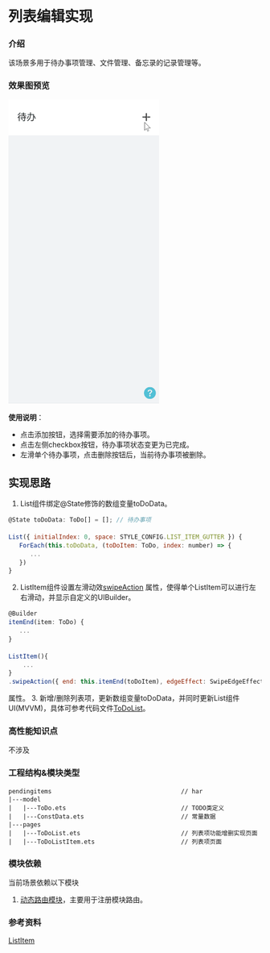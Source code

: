 # 列表编辑实现

### 介绍

该场景多用于待办事项管理、文件管理、备忘录的记录管理等。

### 效果图预览

<img src="../../entry/src/main/resources/base/media/todo_list.gif" width="300">

**使用说明**：

* 点击添加按钮，选择需要添加的待办事项。
* 点击左侧checkbox按钮，待办事项状态变更为已完成。
* 左滑单个待办事项，点击删除按钮后，当前待办事项被删除。

## 实现思路

1. List组件绑定@State修饰的数组变量toDoData。
```javascript
@State toDoData: ToDo[] = []; // 待办事项

List({ initialIndex: 0, space: STYLE_CONFIG.LIST_ITEM_GUTTER }) {
   ForEach(this.toDoData, (toDoItem: ToDo, index: number) => {
      ...
   })
}
```
2. ListItem组件设置左滑动效[swipeAction](https://developer.huawei.com/consumer/cn/doc/harmonyos-references/ts-container-listitem-0000001821000905#ZH-CN_TOPIC_0000001821000905__%E5%B1%9E%E6%80%A7)
属性，使得单个ListItem可以进行左右滑动，并显示自定义的UIBuilder。
```javascript
@Builder
itemEnd(item: ToDo) {
   ...
}

ListItem(){
    ...
}
.swipeAction({ end: this.itemEnd(toDoItem), edgeEffect: SwipeEdgeEffect.Spring }) // 设置item左滑显示视图
```
属性。
3. 新增/删除列表项，更新数组变量toDoData，并同时更新List组件UI(MVVM)，具体可参考代码文件[ToDoList](src/main/ets/pages/ToDoList.ets)。
### 高性能知识点

不涉及

### 工程结构&模块类型

   ```
   pendingitems                                    // har
   |---model
   |   |---ToDo.ets                                // TODO类定义
   |   |---ConstData.ets                           // 常量数据
   |---pages
   |   |---ToDoList.ets                            // 列表项功能增删实现页面
   |   |---ToDoListItem.ets                        // 列表项页面
   ```

### 模块依赖

当前场景依赖以下模块
1. [动态路由模块](../routermodule/src/main/ets/router/DynamicsRouter.ets)，主要用于注册模块路由。

### 参考资料

[ListItem](https://developer.huawei.com/consumer/cn/doc/harmonyos-references/ts-container-listitem-0000001821000905#ZH-CN_TOPIC_0000001821000905__%E5%B1%9E%E6%80%A7)
